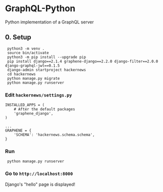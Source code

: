 # GraphQL-Python
Python implementation of a GraphQL server

## 0. Setup
```
 python3 -m venv .
 source bin/activate
 python3 -m pip install --upgrade pip
 pip install django==2.1.4 graphene-django==2.2.0 django-filter==2.0.0 django-graphql-jwt==0.1.5
 django-admin startproject hackernews
 cd hackernews
 python manage.py migrate
 python manage.py runserver
```

### Edit `hackernews/settings.py`
```
INSTALLED_APPS = (
    # After the default packages
    'graphene_django',
)

...
GRAPHENE = {
    'SCHEMA': 'hackernews.schema.schema',
}
```

### Run
```
 python manage.py runserver
```
### Go to `http://localhost:8000`
Django's "hello" page is displayed!

